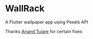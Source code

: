 # WallRack

A Flutter wallpaper app using Pexels API

Thanks [Anand Tujare](https://github.com/ctujare) for certain fixes
